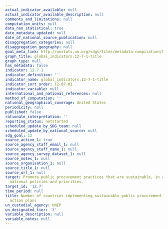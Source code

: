 ```yaml
---
actual_indicator_available: null
actual_indicator_available_description: null
comments_and_limitations: null
computation_units: null
data_non_statistical: true
date_metadata_updated: null
date_of_national_source_publication: null
disaggregation_categories: null
disaggregation_geography: null
goal_meta_link: http://unstats.un.org/sdgs/files/metadata-compilation/Metadata-Goal-12.pdf
graph_title: global_indicators.12-7-1-title
graph_type: null
has_metadata: false
indicator: 12.7.1
indicator_definition: ''
indicator_name: global_indicators.12-7-1-title
indicator_sort_order: 12-07-01
indicator_variable: null
international_and_national_references: null
method_of_computation: ''
national_geographical_coverage: United States
periodicity: null
published: false
rationale_interpretation: ''
reporting_status: notstarted
scheduled_update_by_SDG_team: null
scheduled_update_by_national_source: null
sdg_goal: 12
source_active_1: true
source_agency_staff_email_1: null
source_agency_staff_name_1: null
source_agency_survey_dataset_1: null
source_notes_1: null
source_organisation_1: null
source_title_1: null
source_url_1: null
target: Promote public procurement practices that are sustainable, in accordance with
  national policies and priorities.
target_id: '12.7'
time_period: null
title: Number of countries implementing sustainable public procurement policies and
  action plans
un_custodial_agency: UNEP
un_designated_tier: '3'
variable_description: null
variable_notes: null
---
```

